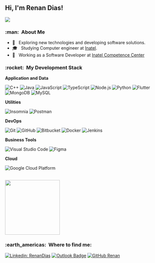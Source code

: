 
<h2>Hi, I'm Renan Dias! </h2>

![](https://komarev.com/ghpvc/?username=RenanDias12&color=006bed)

<h3> :man: &nbsp;About Me </h3>

- 🤔 &nbsp; Exploring new technologies and developing software solutions.
- 🎓 &nbsp; Studying Computer engineer at <a href="https://inatel.br/home/">Inatel</a>.
- 💼 &nbsp; Working as a Software Developer at <a href="https://inatel.br/icc/">Inatel Competence Center</a>

<h3> :rocket: &nbsp;My Development Stack </h3>

**Application and Data**

  ![C++](https://img.shields.io/badge/-C++-333333?style=flat&logo=C%2B%2B&logoColor=00599C)
  ![Java](https://img.shields.io/badge/-Java-333333?style=flat&logo=Java&logoColor=007396)
  ![JavaScript](https://img.shields.io/badge/-JavaScript-333333?style=flat&logo=javascript)
  ![TypeScript](https://img.shields.io/badge/-TypeScript-333333?style=flat&logo=typescript)
  ![Node.js](https://img.shields.io/badge/-Node.js-333333?style=flat&logo=node.js)
  ![Python](https://img.shields.io/badge/-Python-333333?style=flat&logo=python)
  ![Flutter](https://img.shields.io/badge/-Flutter-333333?style=flat&logo=Flutter)
  ![MongoDB](https://img.shields.io/badge/-MongoDB-333333?style=flat&logo=mongoDB)
  ![MySQL](https://img.shields.io/badge/-MySQL-333333?style=flat&logo=mysql)

**Utilities**

  ![Insomnia](https://img.shields.io/badge/-Insomnia-333333?style=flat&logo=insomnia)
  ![Postman](https://img.shields.io/badge/-Postman-333333?style=flat&logo=postman)

**DevOps**

  ![Git](https://img.shields.io/badge/-Git-333333?style=flat&logo=git)
  ![GitHub](https://img.shields.io/badge/-GitHub-333333?style=flat&logo=github)
  ![Bitbucket](https://img.shields.io/badge/-Bitbucket-333333?style=flat&logo=bitbucket)
  ![Docker](https://img.shields.io/badge/-Docker-333333?style=flat&logo=docker)
  ![Jenkins](https://img.shields.io/badge/-Jenkins-333333?style=flat&logo=jenkins)

**Business Tools**

  ![Visual Studio Code](https://img.shields.io/badge/-Visual%20Studio%20Code-333333?style=flat&logo=visual-studio-code&logoColor=007ACC)
  ![Figma](https://img.shields.io/badge/-Figma-333333?style=flat&logo=figma&logoColor=007ACC)

**Cloud**

![Google Cloud Platform](https://img.shields.io/badge/Google%20Cloud%20Platform-white?style=flat&logo=google%20cloud)

<br/>

<a href="https://github.com/RenanDias12">
  <img height="180em" src="https://github-readme-stats.vercel.app/api?username=RenanDias12&theme=flatremix&show_icons=true" />
</a>

<br/>

<h3> :earth_americas: &nbsp;Where to find me: </h3> 

[![Linkedin: RenanDias](https://img.shields.io/badge/-renandias-blue?style=flat-square&logo=Linkedin&logoColor=white&link=https://www.linkedin.com/in/renan-dias-faria-54a599190/)](https://www.linkedin.com/in/renan-dias-faria-54a599190/)
[![Outlook Badge](https://img.shields.io/badge/-renandias@gec.inatel.br-006bed?style=flat-square&logo=Outlook&logoColor=white&link=mailto:renandias@gec.inatel.br)](mailto:renandias@gec.inatel.br)
[![GitHub Renan]( https://img.shields.io/github/followers/RenanDias12?label=follow&style=social)](https://github.com/RenanDias12)
